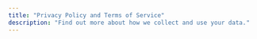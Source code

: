 ```yaml
---
title: "Privacy Policy and Terms of Service"
description: "Find out more about how we collect and use your data."
---
```


